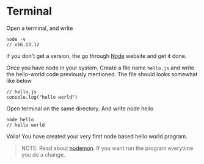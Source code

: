# Terminal

Open a terminal, and write

```console
node -v
// v16.13.12
```

if you don't get a version, the go through [Node](https://nodejs.org/en/) website and get it done.

Once you have node in your system. Create a file name `hello.js` and write the hello-world code previously mentioned. The file should looks somewhat like below

```JavaScript,editable
// hello.js
console.log("hello world")
```

Open terminal on the same directory. And write node hello

```console
node hello
// hello world
```

Voila! You have created your very first node based hello world program.

> NOTE:
> Read about [nodemon](https://www.npmjs.com/package/nodemon). If you want run the program everytime you do a change.
